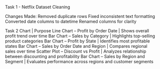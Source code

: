 Task 1 - Netflix Dataset Cleaning

Changes Made:
Removed duplicate rows
Fixed inconsistent text formatting
Converted date columns to datetime
Renamed columns for clarity

Task 2 
Chart | Purpose
Line Chart – Profit by Order Date | Shows overall profit trend over time
Bar Chart – Sales by Category | Highlights top-selling product categories
Bar Chart – Profit by State | Identifies most profitable states
Bar Chart – Sales by Order Date and Region | Compares regional sales over time
Scatter Plot – Discount vs Profit | Analyzes relationship between discounting and profitability
Bar Chart – Sales by Region and Segment | Evaluates performance across regions and customer segments
